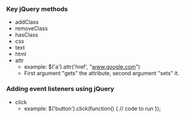 ### Key jQuery methods
- addClass
- removeClass
- hasClass
- css
- text
- html
- attr
  - example: $('a').attr('href', "www.google.com")
  - First argument "gets" the attribute, second argument "sets" it.

### Adding event listeners using jQuery
- click
  - example: $('button').click(function() { // code to run });

